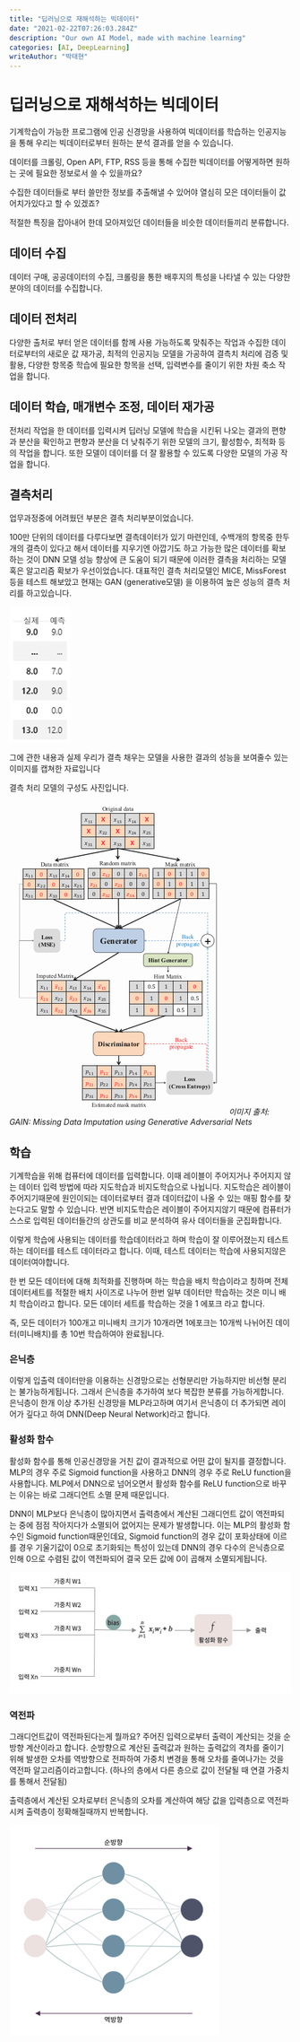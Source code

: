 ```yaml
---
title: "딥러닝으로 재해석하는 빅데이터"
date: "2021-02-22T07:26:03.284Z"
description: "Our own AI Model, made with machine learning"
categories: [AI, DeepLearning]
writeAuthor: "박태현"
---
```


# 딥러닝으로 재해석하는 빅데이터

기계학습이 가능한 프로그램에 인공 신경망을 사용하여 빅데이터를 학습하는 인공지능을 통해 우리는 빅데이터로부터 원하는 분석 결과를 얻을 수 있습니다.

데이터를 크롤링, Open API, FTP, RSS 등을 통해 수집한 빅데이터를 어떻게하면 원하는 곳에 필요한 정보로서 쓸 수 있을까요?

수집한 데이터들로 부터 쓸만한 정보를 추출해낼 수 있어야 열심히 모은 데이터들이 값어치가있다고 할 수 있겠죠?

적절한 특징을 잡아내어 한데 모아져있던 데이터들을 비슷한 데이터들끼리 분류합니다.

## 데이터 수집

데이터 구매, 공공데이터의 수집, 크롤링을 통한 배후지의 특성을 나타낼 수 있는 다양한 분야의 데이터를 수집합니다.

## 데이터 전처리

다양한 출처로 부터 얻은 데이터를 함께 사용 가능하도록 맞춰주는 작업과 수집한 데이터로부터의 새로운 값 재가공, 최적의 인공지능 모델을 가공하여 결측치 처리에 검증 및 활용, 다양한 항목중 학습에 필요한 항목을 선택, 입력변수를 줄이기 위한 차원 축소 작업을 합니다.

## 데이터 학습, 매개변수 조정, 데이터 재가공

전처리 작업을 한 데이터를 입력시켜 딥러닝 모델에 학습을 시킨뒤 나오는 결과의 편향과 분산을 확인하고 편향과 분산을 더 낮춰주기 위한 모델의 크기, 활성함수, 최적화 등의 작업을 합니다. 또한 모델이 데이터를 더 잘 활용할 수 있도록 다양한 모델의 가공 작업을 합니다.

## 결측처리

업무과정중에 어려웠던 부분은 결측 처리부분이었습니다.

100만 단위의 데이터를 다루다보면 결측데이터가 있기 마련인데, 수백개의 항목중 한두개의 결측이 있다고 해서 데이터를 지우기엔 아깝기도 하고 가능한 많은 데이터를 확보하는 것이 DNN 모델 성능 향상에 큰 도움이 되기 때문에 이러한 결측을 처리하는 모델 혹은 알고리즘 확보가 우선이었습니다. 대표적인 결측 처리모델인 MICE, MissForest등을 테스트 해보았고 현재는 GAN (generative모델) 을 이용하여 높은 성능의 결측 처리를 하고있습니다.

![Image](1.png)

그에 관한 내용과 실제 우리가 결측 채우는 모델을 사용한 결과의 성능을 보여줄수 있는 이미지를 캡쳐한 자료입니다

결측 처리 모델의 구성도 사진입니다.

![Image](2.png)
_이미지 출처: GAIN: Missing Data Imputation using Generative Adversarial Nets_

## 학습

기계학습을 위해 컴퓨터에 데이터를 입력합니다. 이때 레이블이 주어지거나 주어지지 않는 데이터 입력 방법에 따라 지도학습과 비지도학습으로 나뉩니다. 지도학습은 레이블이 주어지기때문에 원인이되는 데이터로부터 결과 데이터값이 나올 수 있는 매핑 함수를 찾는다고도 말할 수 있습니다. 반면 비지도학습은 레이블이 주어지지않기 때문에 컴퓨터가 스스로 입력된 데이터들간의 상관도를 비교 분석하여 유사 데이터들을 군집화합니다.

이렇게 학습에 사용되는 데이터를 학습데이터라고 하며 학습이 잘 이루어졌는지 테스트하는 데이터를 테스트 데이터라고 합니다. 이때, 테스트 데이터는 학습에 사용되지않은 데이터여야합니다.

한 번 모든 데이터에 대해 최적화를 진행하며 하는 학습을 배치 학습이라고 칭하며 전체 데이터세트를 적절한 배치 사이즈로 나누어 한번 일부 데이터만 학습하는 것은 미니 배치 학습이라고 합니다. 모든 데이터 세트를 학습하는 것을 1 에포크 라고 합니다.

즉, 모든 데이터가 100개고 미니배치 크기가 10개라면 1에포크는 10개씩 나뉘어진 데이터(미니배치)를 총 10번 학습하여야 완료됩니다.

### 은닉층

이렇게 입출력 데이터만을 이용하는 신경망으로는 선형분리만 가능하지만 비선형 분리는 불가능하게됩니다. 그래서 은닉층을 추가하여 보다 복잡한 분류를 가능하게합니다. 은닉층이 한개 이상 추가된 신경망을 MLP라고하며 여기서 은닉층이 더 추가되면 레이어가 깊다고 하여 DNN(Deep Neural Network)라고 합니다.

### 활성화 함수

활성화 함수를 통해 인공신경망을 거친 값이 결과적으로 어떤 값이 될지를 결정합니다. MLP의 경우 주로 Sigmoid function을 사용하고 DNN의 경우 주로 ReLU function을 사용합니다. MLP에서 DNN으로 넘어오면서 활성화 함수를 ReLU function으로 바꾸는 이유는 바로 그래디언트 소멸 문제 때문입니다.

DNN이 MLP보다 은닉층이 많아지면서 출력층에서 계산된 그래디언트 값이 역전파되는 중에 점점 작아지다가 소멸되어 없어지는 문제가 발생합니다. 이는 MLP의 활성화 함수인 Sigmoid function때문인데요, Sigmoid function의 경우 값이 포화상태에 이르를 경우 기울기값이 0으로 초기화되는 특성이 있는데 DNN의 경우 다수의 은닉층으로 인해 0으로 수렴된 값이 역전파되어 결국 모든 값에 0이 곱해져 소멸되게됩니다.

![Image](3.png)

### 역전파

그래디언트값이 역전파된다는게 뭘까요? 주어진 입력으로부터 출력이 계산되는 것을 순방향 계산이라고 합니다. 순방향으로 계산된 출력값과 원하는 출력값의 격차를 줄이기 위해 발생한 오차를 역방향으로 전파하여 가중치 변경을 통해 오차를 줄여나가는 것을 역전파 알고리즘이라고합니다. (하나의 층에서 다른 층으로 값이 전달될 때 연결 가중치를 통해서 전달됨)

출력층에서 계산된 오차로부터 은닉층의 오차를 계산하여 해당 값을 입력층으로 역전파시켜 출력층이 정확해질때까지 반복합니다.

![Image](4.png)
